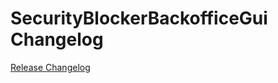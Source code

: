 # SecurityBlockerBackofficeGui Changelog

[Release Changelog](https://github.com/spryker/security-blocker-backoffice-gui/releases)

